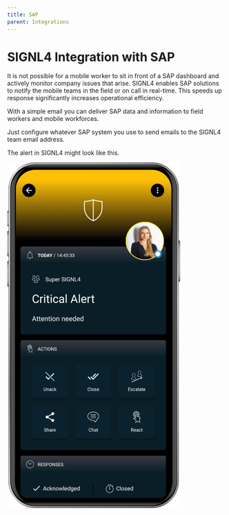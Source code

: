 ```yaml
---
title: SAP
parent: Integrations
---
```


# SIGNL4 Integration with SAP

It is not possible for a mobile worker to sit in front of a SAP dashboard and actively monitor company issues that arise. SIGNL4 enables SAP solutions to notify the mobile teams in the field or on call in real-time. This speeds up response significantly increases operational efficiency.

With a simple email you can deliver SAP data and information to field workers and mobile workforces.

Just configure whatever SAP system you use to send emails to the SIGNL4 team email address.

The alert in SIGNL4 might look like this.

![SIGNL4 Alert](signl4-alert.png)
